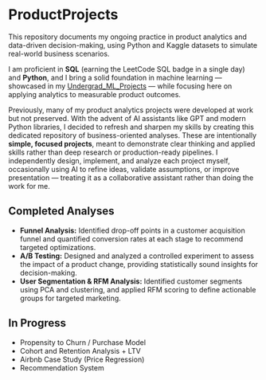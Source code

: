 # ProductProjects

This repository documents my ongoing practice in product analytics and data-driven decision-making, using Python and Kaggle datasets to simulate real-world business scenarios.

I am proficient in **SQL** (earning the LeetCode SQL badge in a single day) and **Python**, and I bring a solid foundation in machine learning — showcased in my [Undergrad\_ML\_Projects](https://github.com/botuevaliliia/undergrad_ML_projects) — while focusing here on applying analytics to measurable product outcomes.

Previously, many of my product analytics projects were developed at work but not preserved. With the advent of AI assistants like GPT and modern Python libraries, I decided to refresh and sharpen my skills by creating this dedicated repository of business-oriented analyses.
These are intentionally **simple, focused projects**, meant to demonstrate clear thinking and applied skills rather than deep research or production-ready pipelines. I independently design, implement, and analyze each project myself, occasionally using AI to refine ideas, validate assumptions, or improve presentation — treating it as a collaborative assistant rather than doing the work for me.

## Completed Analyses

* **Funnel Analysis:** Identified drop-off points in a customer acquisition funnel and quantified conversion rates at each stage to recommend targeted optimizations.
* **A/B Testing:** Designed and analyzed a controlled experiment to assess the impact of a product change, providing statistically sound insights for decision-making.
* **User Segmentation & RFM Analysis:** Identified customer segments using PCA and clustering, and applied RFM scoring to define actionable groups for targeted marketing.

## In Progress

* Propensity to Churn / Purchase Model
* Cohort and Retention Analysis + LTV
* Airbnb Case Study (Price Regression)
* Recommendation System
